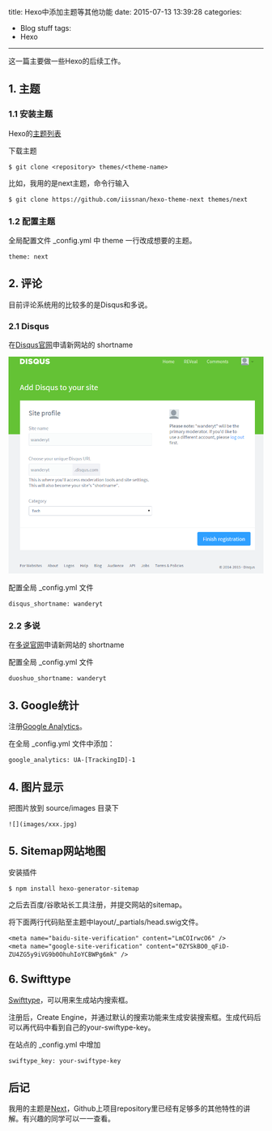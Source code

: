 title: Hexo中添加主题等其他功能
date: 2015-07-13 13:39:28
categories:
- Blog stuff
tags:
- Hexo
---
这一篇主要做一些Hexo的后续工作。

## 1. 主题

### 1.1 安装主题

Hexo的[主题列表](https://github.com/tommy351/hexo/wiki/Themes)

下载主题

    $ git clone <repository> themes/<theme-name>

比如，我用的是next主题，命令行输入

    $ git clone https://github.com/iissnan/hexo-theme-next themes/next

### 1.2 配置主题

全局配置文件 _config.yml 中 theme 一行改成想要的主题。

    theme: next

<!--more-->

## 2. 评论

目前评论系统用的比较多的是Disqus和多说。

### 2.1 Disqus

在[Disqus官网](http://disqus.com/)申请新网站的 shortname

![Disqus](images/disqus-info.png)

配置全局 _config.yml 文件

    disqus_shortname: wanderyt

### 2.2 多说

在[多说官网](http://duoshuo.com/)申请新网站的 shortname

配置全局 _config.yml 文件

    duoshuo_shortname: wanderyt

## 3. Google统计

注册[Google Analytics](http://www.google.cn/intl/zh-CN_ALL/analytics/learn/index.html)。

在全局 _config.yml 文件中添加：

    google_analytics: UA-[TrackingID]-1

## 4. 图片显示

把图片放到 source/images 目录下

    ![](images/xxx.jpg)

## 5. Sitemap网站地图

安装插件

    $ npm install hexo-generator-sitemap

之后去百度/谷歌站长工具注册，并提交网站的sitemap。

将下面两行代码贴至主题中layout/_partials/head.swig文件。

    <meta name="baidu-site-verification" content="LmCOIrwcO6" />
    <meta name="google-site-verification" content="0ZYSkBO0_qFiD-ZU4ZG5y9iVG9b0OhuhIoYCBWPg6mk" />

## 6. Swifttype

[Swifttype](https://swiftype.com/home)，可以用来生成站内搜索框。

注册后，Create Engine，并通过默认的搜索功能来生成安装搜索框。生成代码后可以再代码中看到自己的your-swiftype-key。

在站点的 _config.yml 中增加

    swiftype_key: your-swiftype-key

## 后记

我用的主题是[Next](https://github.com/iissnan/hexo-theme-next)，Github上项目repository里已经有足够多的其他特性的讲解。有兴趣的同学可以一一查看。
